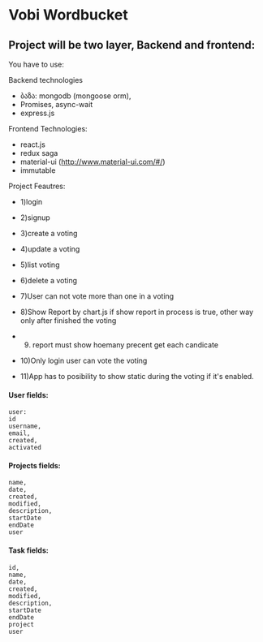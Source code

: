 # Vobi Wordbucket

## Project will be two layer, Backend and frontend:

You have to use:

Backend technologies
* ბაზა: mongodb (mongoose orm),
* Promises, async-wait
* express.js

Frontend Technologies: 
* react.js
* redux saga
* material-ui (http://www.material-ui.com/#/)
* immutable


Project Feautres:
* 1)login
* 2)signup

* 3)create a voting
* 4)update a voting
* 5)list voting
* 6)delete a voting

* 7)User can not vote more than one in a voting
* 8)Show Report by chart.js if show report in process is true, other way only after finished the voting
* 9) report must show hoemany precent get each candicate
* 10)Only login user can vote the voting
* 11)App has to posibility to show static during the voting if it's enabled.

#### User fields:
```
user:
id
username,
email,
created,
activated
```

#### Projects fields:
```
name,
date,
created,
modified,
description,
startDate
endDate
user
```

#### Task fields:
```
id,
name,
date,
created,
modified,
description,
startDate
endDate
project
user
```


